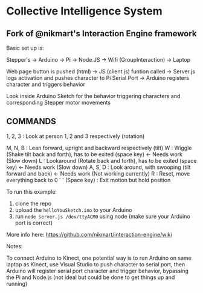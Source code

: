 # Collective Intelligence System
## Fork of @nikmart's Interaction Engine framework

Basic set up is:

Stepper's -> Arduino -> Pi -> Node.JS -> Wifi (GroupInteraction) -> Laptop

Web page button is pushed (html) ->
JS (client.js) funtion called ->
Server.js logs activation and pushes character to Pi Serial Port ->
Arduino registers character and triggers behavior

Look inside Arduino Sketch for the behavior triggering characters and corresponding Stepper motor movements


## COMMANDS
1, 2, 3         : Look at person 1, 2 and 3 respectively (rotation)

M, N, B         : Lean forward, upright and backward respectively (tilt)
W               : Wiggle (Shake tilt back and forth), has to be exited (space key)             <- Needs work (Slow down)
L               : Lookaround (Rotate back and forth), has to be exited (space key)             <- Needs work (Slow down)
A, S, D         : Look around, with swooping (tilt forward and back)                  <- Needs work (Not working currently)
R               : Reset, move everything back to 0
' ' (Space key) : Exit motion but hold position



To run this example:

1. clone the repo
2. upload the `helloYouSketch.ino` to your Arduino
3. run `node server.js /dev/ttyACM0` using node (make sure your Arduino port is correct)


More info here: https://github.com/nikmart/interaction-engine/wiki




Notes:

To connect Arduino to Kinect, one potential way is to run Arduino on same laptop as Kinect, use Visual Studio to push character to serial port, then Arduino will register serial port character and trigger behavior, bypassing the Pi and Node.js (not ideal but could be done to get things up and running)
